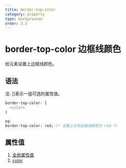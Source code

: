 ```yaml
---
title: border-top-color
category: property
type: backgrounds
order: 3.3
---
```


# border-top-color 边框线颜色

给元素设置上边框线颜色。

## 语法

注: []表示一组可选的属性值。

```css
border-top-color: [
  <color>
]

eg:
border-top-color: red; /* 设置上方向边框线颜色为 red */
```

## 属性值

1. [全局属性值](/front-end/CSS/values#anchor-值类型)
1. [color](/front-end/CSS/values#anchor-值类型)
